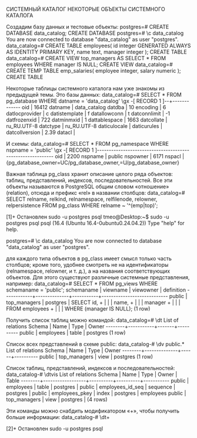 СИСТЕМНЫЙ КАТАЛОГ НЕКОТОРЫЕ ОБЪЕКТЫ СИСТЕМНОГО КАТАЛОГА

Создадим базу данных и тестовые объекты: postgres=# CREATE DATABASE
data_catalog; CREATE DATABASE postgres=# \\c data_catalog You are now
connected to database \"data_catalog\" as user \"postgres\".
data_catalog=# CREATE TABLE employees( id integer GENERATED ALWAYS AS
IDENTITY PRIMARY KEY, name text, manager integer ); CREATE TABLE
data_catalog=# CREATE VIEW top_managers AS SELECT \* FROM employees
WHERE manager IS NULL; CREATE VIEW data_catalog=# CREATE TEMP TABLE
emp_salaries( employee integer, salary numeric ); CREATE TABLE

Некоторые таблицы системного каталога нам уже знакомы из предыдущей
темы. Это базы данных: data_catalog=# SELECT \* FROM pg_database WHERE
datname = \'data_catalog\' \\gx -\[ RECORD 1
\]\--+\-\-\-\-\-\-\-\-\-\-\-\-- oid \| 16412 datname \| data_catalog
datdba \| 10 encoding \| 6 datlocprovider \| c datistemplate \| f
datallowconn \| t datconnlimit \| -1 datfrozenxid \| 722 datminmxid \| 1
dattablespace \| 1663 datcollate \| ru_RU.UTF-8 datctype \| ru_RU.UTF-8
daticulocale \| daticurules \| datcollversion \| 2.39 datacl \|

И схемы: data_catalog=# SELECT \* FROM pg_namespace WHERE nspname =
\'public\' \\gx -\[ RECORD 1
\]\-\-\-\-\-\-\-\-\-\-\-\-\-\-\-\-\-\-\-\-\-\-\-\-\-\-\-\-\-\-\-\-\-\-\-\-\-\-\-\-\-\-\-\-\-\-\-\-\-\-\-\-\-\-\-\-\-\--
oid \| 2200 nspname \| public nspowner \| 6171 nspacl \|
{pg_database_owner=UC/pg_database_owner,=U/pg_database_owner}

Важная таблица pg_class хранит описание целого ряда объектов: таблиц,
представлений, индексов, последовательностей. Все эти объекты называются
в PostgreSQL общим словом «отношение» (relation), отсюда и префикс «rel»
в названии столбцов: data_catalog=# SELECT relname, relkind,
relnamespace, relfilenode, relowner, relpersistence FROM pg_class WHERE
relname \~ \'\^(emp\|top)\';

\[1\]+ Остановлен sudo -u postgres psql tmeo@Desktop:\~\$ sudo -u
postgres psql psql (16.4 (Ubuntu 16.4-0ubuntu0.24.04.2)) Type \"help\"
for help.

postgres=# \\c data_catalog You are now connected to database
\"data_catalog\" as user \"postgres\".

для каждого типа объектов в pg_class имеет смысл только часть столбцов;
кроме того, удобнее смотреть не на идентификаторы (relnamespace,
relowner, и т. д.), а на названия соответствующих объектов. Для этого
существуют различные системные представления, например: data_catalog=#
SELECT \* FROM pg_views WHERE schemaname = \'public\'; schemaname \|
viewname \| viewowner \| definition
\-\-\-\-\-\-\-\-\-\-\--+\-\-\-\-\-\-\-\-\-\-\-\-\--+\-\-\-\-\-\-\-\-\-\--+\-\-\-\-\-\-\-\-\-\-\-\-\-\-\-\-\-\-\-\-\-\-\-\-\-\-\--
public \| top_managers \| postgres \| SELECT id, + \| \| \| name, + \|
\| \| manager + \| \| \| FROM employees + \| \| \| WHERE (manager IS
NULL); (1 row)

Получить список таблиц можно командой: data_catalog=# \\dt List of
relations Schema \| Name \| Type \| Owner
\-\-\-\-\-\-\--+\-\-\-\-\-\-\-\-\-\--+\-\-\-\-\-\--+\-\-\-\-\-\-\-\-\--
public \| employees \| table \| postgres (1 row)

Список всех представлений в схеме public: data_catalog-# \\dv public.\*
List of relations Schema \| Name \| Type \| Owner
\-\-\-\-\-\-\--+\-\-\-\-\-\-\-\-\-\-\-\-\--+\-\-\-\-\--+\-\-\-\-\-\-\-\-\--
public \| top_managers \| view \| postgres (1 row)

Список таблиц, представлений, индексов и последовательностей:
data_catalog-# \\dtvis List of relations Schema \| Name \| Type \| Owner
\| Table
\-\-\-\-\-\-\--+\-\-\-\-\-\-\-\-\-\-\-\-\-\-\-\-\--+\-\-\-\-\-\-\-\-\--+\-\-\-\-\-\-\-\-\--+\-\-\-\-\-\-\-\-\-\--
public \| employees \| table \| postgres \| public \| employees_id_seq
\| sequence \| postgres \| public \| employees_pkey \| index \| postgres
\| employees public \| top_managers \| view \| postgres \| (4 rows)

Эти команды можно снабдить модификатором «+», чтобы получить больше
информации: data_catalog-# \\dt+

\[2\]+ Остановлен sudo -u postgres psql
